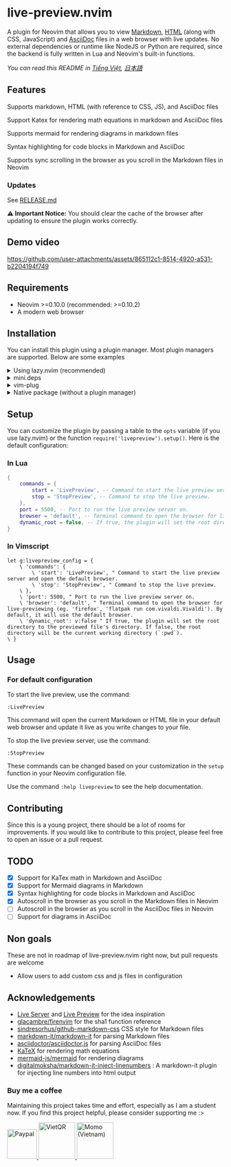 # live-preview.nvim
A plugin for Neovim that allows you to view [Markdown](https://en.wikipedia.org/wiki/Markdown), [HTML](https://en.wikipedia.org/wiki/HTML) (along with CSS, JavaScript) and [AsciiDoc](https://asciidoc.org/) files in a web browser with live updates. No external dependencies or runtime like NodeJS or Python are required, since the backend is fully written in Lua and Neovim's built-in functions.

_You can read this README in [Tiếng Việt](README.vi.md), [日本語](README.ja.md)_

## Features
Supports markdown, HTML (with reference to CSS, JS), and AsciiDoc files

Support Katex for rendering math equations in markdown and AsciiDoc files

Supports mermaid for rendering diagrams in markdown files

Syntax highlighting for code blocks in Markdown and AsciiDoc

Supports sync scrolling in the browser as you scroll in the Markdown files in Neovim

### Updates

See [RELEASE.md](RELEASE.md) 

**⚠️ Important Notice:** You should clear the cache of the browser after updating to ensure the plugin works correctly.

## Demo video

https://github.com/user-attachments/assets/865112c1-8514-4920-a531-b2204194f749

## Requirements

- Neovim >=0.10.0
    (recommended: >=0.10.2)
- A modern web browser

## Installation

You can install this plugin using a plugin manager. Most plugin managers are supported. Below are some examples
<details>
<summary>Using lazy.nvim (recommended)</summary>

```lua
require("lazy").setup({
    {
        'brianhuster/live-preview.nvim',
        dependencies = {'brianhuster/autosave.nvim'}, -- Not required, but recomended for autosaving
        opts = {},
   }
})
```

</details>

<details>
<summary>mini.deps</summary>

```lua
MiniDeps.add({
    source = 'brianhuster/live-preview.nvim',
    depends = { 'brianhuster/autosave.nvim' }, -- Not required, but recomended for autosaving
})
require('livepreview').setup()
```

</details>

<details>
<summary>vim-plug</summary>

```vim
Plug 'brianhuster/live-preview.nvim'
Plug 'brianhuster/autosave.nvim' " Not required, but recomended for autosaving

let g:livepreview_config = {} " Optional configuration. 
lua require('livepreview').setup(vim.g.livepreview_config) " Required to enable the plugin
```

</details>

<details>
<summary>Native package (without a plugin manager)</summary>

- **Linux, MacOS, Unix-based**

```sh
git clone --depth 1 https://github.com/brianhuster/live-preview.nvim ~/.config/nvim/pack/brianhuster/start/live-preview.nvim
```

- **Windows (Powershell)**

```powershell
git clone --depth 1 https://github.com/brianhuster/live-preview.nvim "$HOME/AppData/Local/nvim/pack/brianhuster/start/live-preview.nvim"
```

You must add the line `require('livepreview').setup()` (Lua) or `lua require('livepreview').setup()` (Vimscript) to your Neovim configuration file to enable the plugin.
</details>

## Setup

You can customize the plugin by passing a table to the `opts` variable (if you use lazy.nvim) or the function `require('livepreview').setup()`. Here is the default configuration:

### In Lua

```lua
{
    commands = {
        start = 'LivePreview', -- Command to start the live preview server and open the default browser.
        stop = 'StopPreview', -- Command to stop the live preview. 
    },
    port = 5500, -- Port to run the live preview server on.
    browser = 'default', -- Terminal command to open the browser for live-previewing (eg. 'firefox', 'flatpak run com.vivaldi.Vivaldi'). By default, it will use the default browser.
    dynamic_root = false, -- If true, the plugin will set the root directory to the previewed file's directory. If false, the root directory will be the current working directory (`:lua print(vim.uv.cwd())`).
}
```

### In Vimscript

```vim
let g:livepreview_config = {
    \ 'commands': {
        \ 'start': 'LivePreview', " Command to start the live preview server and open the default browser.
        \ 'stop': 'StopPreview', " Command to stop the live preview. 
    \ },
    \ 'port': 5500, " Port to run the live preview server on.
    \ 'browser': 'default', " Terminal command to open the browser for live-previewing (eg. 'firefox', 'flatpak run com.vivaldi.Vivaldi'). By default, it will use the default browser.
    \ 'dynamic_root': v:false " If true, the plugin will set the root directory to the previewed file's directory. If false, the root directory will be the current working directory (`:pwd`).
\ }
```

## Usage

### For default configuration 

To start the live preview, use the command:

`:LivePreview`

This command will open the current Markdown or HTML file in your default web browser and update it live as you write changes to your file.

To stop the live preview server, use the command:

`:StopPreview`

These commands can be changed based on your customization in the `setup` function in your Neovim configuration file. 

Use the command `:help livepreview` to see the help documentation.

## Contributing

Since this is a young project, there should be a lot of rooms for improvements. If you would like to contribute to this project, please feel free to open an issue or a pull request.

## TODO
- [x] Support for KaTex math in Markdown and AsciiDoc
- [x] Support for Mermaid diagrams in Markdown
- [x] Syntax highlighting for code blocks in Markdown and AsciiDoc
- [x] Autoscroll in the browser as you scroll in the Markdown files in Neovim
- [ ] Autoscroll in the browser as you scroll in the AsciiDoc files in Neovim
- [ ] Support for diagrams in AsciiDoc

## Non goals

These are not in roadmap of live-preview.nvim right now, but pull requests are welcome
- Allow users to add custom css and js files in configuration

## Acknowledgements
* [Live Server](https://marketplace.visualstudio.com/items?itemName=ritwickdey.LiveServer) and [Live Preview](https://marketplace.visualstudio.com/items?itemName=ms-vscode.live-server) for the idea inspiration
* [glacambre/firenvim](https://github.com/glacambre/firenvim) for the sha1 function reference
* [sindresorhus/github-markdown-css](https://github.com/sindresorhus/github-markdown-css) CSS style for Markdown files
* [markdown-it/markdown-it](https://github.com/markdown-it/markdown-it) for parsing Markdown files
* [asciidoctor/asciidoctor.js](https://github.com/asciidoctor/asciidoctor.js) for parsing AsciiDoc files
* [KaTeX](https://github.com/KaTeX/KaTeX) for rendering math equations
* [mermaid-js/mermaid](https://github.com/mermaid-js/mermaid) for rendering diagrams
* [digitalmoksha/markdown-it-inject-linenumbers](https://github.com/digitalmoksha/markdown-it-inject-linenumbers) : A markdown-it plugin for injecting line numbers into html output

### Buy me a coffee
Maintaining this project takes time and effort, especially as I am a student now. If you find this project helpful, please consider supporting me :>

<a href="https://paypal.me/brianphambinhan">
    <img src="https://www.paypalobjects.com/webstatic/mktg/logo/pp_cc_mark_111x69.jpg" alt="Paypal" style="height: 69px;">
</a>
<a href="https://img.vietqr.io/image/mb-9704229209586831984-print.png?addInfo=Donate%20for%20livepreview%20plugin%20nvim&accountName=PHAM%20BINH%20AN">
    <img src="https://github.com/user-attachments/assets/f28049dc-ce7c-4975-a85e-be36612fd061" alt="VietQR" style="height: 85px;">
</a>
<a href="https://me.momo.vn/brianphambinhan">
    <img src="https://github.com/user-attachments/assets/3907d317-b62f-43f5-a231-3ec7eb4eaa1b" alt="Momo (Vietnam)" style="height: 85px;">
</a>

